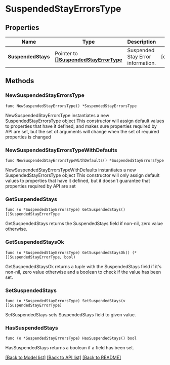 # SuspendedStayErrorsType

## Properties

Name | Type | Description | Notes
------------ | ------------- | ------------- | -------------
**SuspendedStays** | Pointer to [**[]SuspendedStayErrorType**](SuspendedStayErrorType.md) | Suspended Stay Error information. | [optional] 

## Methods

### NewSuspendedStayErrorsType

`func NewSuspendedStayErrorsType() *SuspendedStayErrorsType`

NewSuspendedStayErrorsType instantiates a new SuspendedStayErrorsType object
This constructor will assign default values to properties that have it defined,
and makes sure properties required by API are set, but the set of arguments
will change when the set of required properties is changed

### NewSuspendedStayErrorsTypeWithDefaults

`func NewSuspendedStayErrorsTypeWithDefaults() *SuspendedStayErrorsType`

NewSuspendedStayErrorsTypeWithDefaults instantiates a new SuspendedStayErrorsType object
This constructor will only assign default values to properties that have it defined,
but it doesn't guarantee that properties required by API are set

### GetSuspendedStays

`func (o *SuspendedStayErrorsType) GetSuspendedStays() []SuspendedStayErrorType`

GetSuspendedStays returns the SuspendedStays field if non-nil, zero value otherwise.

### GetSuspendedStaysOk

`func (o *SuspendedStayErrorsType) GetSuspendedStaysOk() (*[]SuspendedStayErrorType, bool)`

GetSuspendedStaysOk returns a tuple with the SuspendedStays field if it's non-nil, zero value otherwise
and a boolean to check if the value has been set.

### SetSuspendedStays

`func (o *SuspendedStayErrorsType) SetSuspendedStays(v []SuspendedStayErrorType)`

SetSuspendedStays sets SuspendedStays field to given value.

### HasSuspendedStays

`func (o *SuspendedStayErrorsType) HasSuspendedStays() bool`

HasSuspendedStays returns a boolean if a field has been set.


[[Back to Model list]](../README.md#documentation-for-models) [[Back to API list]](../README.md#documentation-for-api-endpoints) [[Back to README]](../README.md)


